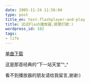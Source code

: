 ```yaml
---
date: 2005-11-24 11:56:04
type: post
title_en: test-flashplayer-and-play
title: 试试Flash播放器,顺便打歌:)
wordpress_id: 182
tags:
- life
---
```


[单曲下载](http://lab.nickcheng.com/ReportLab/nextstopheaven.mp3)

这是那首经典的“下一站天堂”^_^

看不到播放器的朋友请给我留言,谢谢:)
